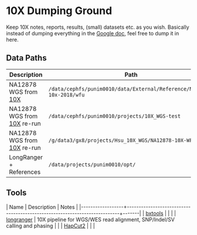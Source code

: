 # 10X Dumping Ground

Keep 10X notes, reports, results, (small) datasets etc. as you wish.
Basically instead of dumping everything in the
[Google doc](https://docs.google.com/document/d/1EhqPusGRCDKdK5tx5RpEhgwj_LCAi7plb2B62VvbaG4/edit),
feel free to dump it in here.

## Data Paths

| Description                      | Path                                                                    | Cluster   |
| ----------------------           | ----------------------------------------------------------------------- | --------- |
| NA12878 WGS from [10X][1]        | `/data/cephfs/punim0010/data/External/Reference/NA12878-10x-2018/wfu`   | Spartan   |
| NA12878 WGS from [10X][1] re-run | `/data/cephfs/punim0010/projects/10X_WGS-test`                          | Spartan   |
| NA12878 WGS from [10X][1] re-run | `/g/data3/gx8/projects/Hsu_10X_WGS/NA12878-10X-WFU`                     | Raijin    |
| LongRanger + References          | `/data/projects/punim0010/opt/`                                         | Spartan   |


[1]: https://support.10xgenomics.com/de-novo-assembly/datasets/2.0.0/wfu

## Tools

| Name             | Description                                                               | Notes |
|------------------+---------------------------------------------------------------------------+-------|
| [bxtools][bxt]   |                                                                           |       |
| [longranger][lr] | 10X pipeline for WGS/WES read alignment, SNP/Indel/SV calling and phasing |       |
| [HapCut2][hc2]   |                                                                           |       |

[bxt]: https://github.com/walaj/bxtools
[lr]: https://support.10xgenomics.com/genome-exome/software/pipelines/latest/what-is-long-ranger
[hc2]: https://github.com/vibansal/HapCUT2
